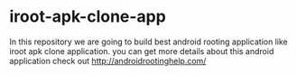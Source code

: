 # iroot-apk-clone-app
In this repository we are going to build best  android rooting application like iroot apk clone application. you can get more details about this android application check out http://androidrootinghelp.com/
